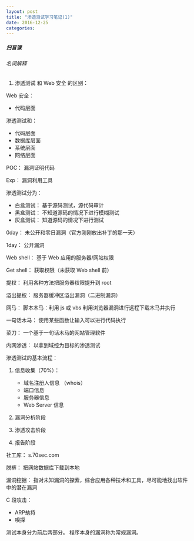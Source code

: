 ```yaml
---
layout: post
title: "渗透测试学习笔记(1)"
date: 2016-12-25
categories:
---
```



##### 扫盲课

###### 名词解释

1. 渗透测试 和 Web 安全 的区别：

Web 安全：

  - 代码层面

渗透测试和：

  - 代码层面
  - 数据库层面
  - 系统层面
  - 网络层面

POC：
  漏洞证明代码

Exp：
  漏洞利用工具
  
渗透测试分为：

  - 白盒测试： 基于源码测试，源代码审计
  - 黑盒测试： 不知道源码的情况下进行模糊测试
  - 灰盒测试： 知道源码的情况下进行测试

0day： 
  未公开和零日漏洞（官方刚刚放出补丁的那一天）

1day：
  公开漏洞

Web shell：
  基于 Web 应用的服务器/网站权限

Get shell：
  获取权限（未获取 Web shell 前）

提权：
  利用各种方法把服务器权限提升到  root

溢出提权：
  服务器缓冲区溢出漏洞（二进制漏洞）

网马：
    脚本木马：利用 js 或 vbs 利用浏览器漏洞进行远程下载木马并执行

一句话木马：
    使用某些函数让输入可以进行代码执行

菜刀：
    一个基于一句话木马的网站管理软件

内网渗透：
    以拿到域控为目标的渗透测试

渗透测试的基本流程：

  1. 信息收集（70%）：

      - 域名注册人信息 （whois）
      - 端口信息
      - 服务器信息
      - Web Server 信息
  2. 漏洞分析阶段
  3. 渗透攻击阶段
  4. 报告阶段

社工库：
    s.70sec.com

脱裤：
    把网站数据库下载到本地

漏洞挖掘：
  指对未知漏洞的探索，综合应用各种技术和工具，尽可能地找出软件中的潜在漏洞

C 段攻击：

  - ARP劫持
  - 嗅探

测试本身分为前后两部分。
程序本身的漏洞称为常规漏洞。

